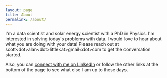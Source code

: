 ```yaml
---
layout: page
title: About
permalink: /about/
---
```


I'm a data scientist and solar energy scientist with a PhD in Physics.  I'm interested in solving today's problems with data.  I would love to hear about what you are doing with your data!  Please reach out at scott\<dot>alan\<dot>little\<at>gmail\<dot>com to get the conversation started.

Also, you can [connect with me on LinkedIn](https://www.linkedin.com/in/scottalanlittle/) or follow the other links at the bottom of the page to see what else I am up to these days.
